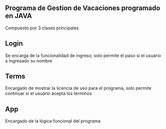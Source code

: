 ## Programa de Gestion de Vacaciones programado en JAVA


Compuesto por 3 clases principales
## Login
Se encarga de la funcionalidad de ingreso, solo permite el paso si el usuario a ingresado su nombre

## Terms
Encargado de mostrar la licencia de uso para el programa, solo permite continuar si el usuario acepta los terminos

## App
Encargado de la lógica funcional del programa
